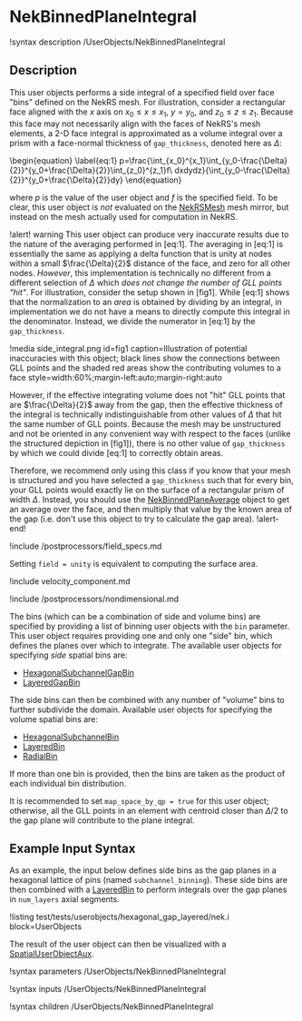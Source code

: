 # NekBinnedPlaneIntegral

!syntax description /UserObjects/NekBinnedPlaneIntegral

## Description

This user objects performs a side integral of a specified field
over face "bins" defined on the NekRS mesh. For illustration, consider
a rectangular face aligned with the $x$ axis on $x_0\leq x\leq x_1$,
$y=y_0$, and $z_0\leq z\leq z_1$. Because this face may not necessarily
align with the faces of NekRS's mesh elements, a 2-D face integral is approximated
as a volume integral over a prism with a face-normal thickness of
`gap_thickness`, denoted here as $\Delta$:

\begin{equation}
\label{eq:1}
p=\frac{\int_{x_0}^{x_1}\int_{y_0-\frac{\Delta}{2}}^{y_0+\frac{\Delta}{2}}\int_{z_0}^{z_1}f\ dxdydz}{\int_{y_0-\frac{\Delta}{2}}^{y_0+\frac{\Delta}{2}}dy}
\end{equation}

where $p$ is the value of the user object and
$f$ is the specified field.
To be clear, this user object is *not* evaluated on the
[NekRSMesh](/mesh/NekRSMesh.md) mesh mirror, but instead on the mesh actually
used for computation in NekRS.

!alert! warning
This user object can produce very inaccurate results due to the nature of the
averaging performed in [eq:1]. The averaging in [eq:1] is essentially the same as applying
a delta function that is unity at nodes within a small $\frac{\Delta}{2}$ distance
of the face, and zero for all other nodes. *However*, this implementation is technically
no different from a different selection of $\Delta$ which *does not change the number of GLL points "hit"*.
For illustration, consider the setup shown in [fig1]. While [eq:1] shows that the normalization
to an *area* is obtained by dividing by an integral, in implementation we do not have a means
to directly compute this integral in the denominator. Instead, we divide the numerator in
[eq:1] by the `gap_thickness`.

!media side_integral.png
  id=fig1
  caption=Illustration of potential inaccuracies with this object; black lines show the connections between GLL points and the shaded red areas show the contributing volumes to a face
  style=width:60%;margin-left:auto;margin-right:auto

However, if the effective integrating volume does not
"hit" GLL points that are $\frac{\Delta}{2}$ away from the gap, then the effective thickness
of the integral is technically indistinguishable from other values of $\Delta$ that
hit the same number of GLL points. Because the mesh may be unstructured and not be oriented
in any convenient way with respect to the faces (unlike the structured depiction in [fig1]),
there is no other value of `gap_thickness` by which we could divide [eq:1] to correctly
obtain areas.

Therefore, we recommend only using this class if you know that your mesh is structured
and you have selected a `gap_thickness` such that for every bin, your GLL points would
exactly lie on the surface of a rectangular prism of width $\Delta$. Instead, you should
use the [NekBinnedPlaneAverage](/userobjects/NekBinnedPlaneAverage.md) object to get an
average over the face, and then multiply that value by the known area of the gap
(i.e. don't use this object to try to calculate the gap area).
!alert-end!

!include /postprocessors/field_specs.md

Setting `field = unity` is equivalent to computing the surface area.

!include velocity_component.md

!include /postprocessors/nondimensional.md

The bins (which can be a combination of side and volume bins) are specified
by providing a list of binning user objects with the `bin` parameter. This user object
requires providing one and only one "side" bin, which defines the planes over which to integrate.
The available user objects for specifying *side* spatial bins are:

- [HexagonalSubchannelGapBin](/userobjects/HexagonalSubchannelGapBin.md)
- [LayeredGapBin](/userobjects/LayeredGapBin.md)

The side bins can then be combined with any number of "volume" bins to further subdivide
the domain. Available user objects for specifying the volume spatial bins are:

- [HexagonalSubchannelBin](/userobjects/HexagonalSubchannelBin.md)
- [LayeredBin](/userobjects/LayeredBin.md)
- [RadialBin](/userobjects/RadialBin.md)

If more than one bin is provided, then the bins are taken as the
product of each individual bin distribution.

It is recommended to set `map_space_by_qp = true` for this user object; otherwise,
all the GLL points in an element with centroid closer than $\Delta/2$ to the gap
plane will contribute to the plane integral.

## Example Input Syntax

As an example, the input below defines side bins as the gap planes in
a hexagonal lattice of pins (named `subchannel_binning`). These side bins
are then combined with a [LayeredBin](/userobjects/LayeredBin.md) to perform
integrals over the gap planes in `num_layers` axial segments.

!listing test/tests/userobjects/hexagonal_gap_layered/nek.i
  block=UserObjects

The result of the user object can then be visualized with a
[SpatialUserObjectAux](https://mooseframework.inl.gov/source/auxkernels/SpatialUserObjectAux.html).

!syntax parameters /UserObjects/NekBinnedPlaneIntegral

!syntax inputs /UserObjects/NekBinnedPlaneIntegral

!syntax children /UserObjects/NekBinnedPlaneIntegral

